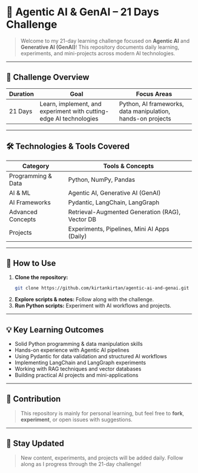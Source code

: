 # 🚀 Agentic AI & GenAI – 21 Days Challenge

> Welcome to my 21-day learning challenge focused on **Agentic AI** and **Generative AI (GenAI)**! This repository documents daily learning, experiments, and mini-projects across modern AI technologies.

---

## 📅 Challenge Overview

| Duration | Goal | Focus Areas |
|----------|------|-------------|
| 21 Days  | Learn, implement, and experiment with cutting-edge AI technologies | Python, AI frameworks, data manipulation, hands-on projects |

---

## 🛠️ Technologies & Tools Covered

| Category           | Tools & Concepts                                 |
|--------------------|-------------------------------------------------|
| Programming & Data | Python, NumPy, Pandas                            |
| AI & ML            | Agentic AI, Generative AI (GenAI)                |
| AI Frameworks      | Pydantic, LangChain, LangGraph                   |
| Advanced Concepts  | Retrieval-Augmented Generation (RAG), Vector DB  |
| Projects           | Experiments, Pipelines, Mini AI Apps (Daily)     |

---

## 📝 How to Use

1. **Clone the repository:**
   ```bash
   git clone https://github.com/kirtankirtan/agentic-ai-and-genai.git
   ```
2. **Explore scripts & notes:** Follow along with the challenge.
3. **Run Python scripts:** Experiment with AI workflows and projects.

---

## 💡 Key Learning Outcomes

- Solid Python programming & data manipulation skills
- Hands-on experience with Agentic AI pipelines
- Using Pydantic for data validation and structured AI workflows
- Implementing LangChain and LangGraph experiments
- Working with RAG techniques and vector databases
- Building practical AI projects and mini-applications

---

## 🚀 Contribution

> This repository is mainly for personal learning, but feel free to **fork**, **experiment**, or open issues with suggestions.

---

## 📌 Stay Updated

> New content, experiments, and projects will be added daily. Follow along as I progress through the 21-day challenge!
